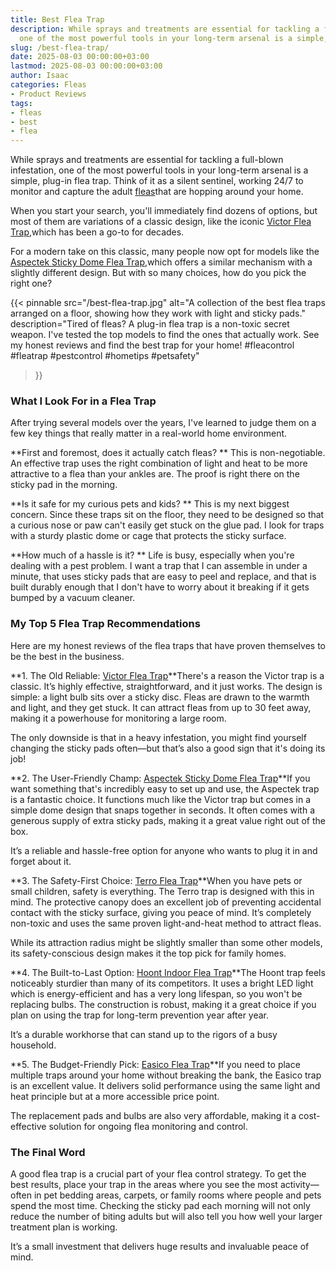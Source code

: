 ```yaml
---
title: Best Flea Trap
description: While sprays and treatments are essential for tackling a full-blown infestation,
  one of the most powerful tools in your long-term arsenal is a simple, plug-in...
slug: /best-flea-trap/
date: 2025-08-03 00:00:00+03:00
lastmod: 2025-08-03 00:00:00+03:00
author: Isaac
categories: Fleas
- Product Reviews
tags:
- fleas
- best
- flea
---
```

While sprays and treatments are essential for tackling a full-blown infestation, one of the most powerful tools in your long-term arsenal is a simple, plug-in flea trap. Think of it as a silent sentinel, working 24/7 to monitor and capture the adult [fleas](https://pestpolicy.com/best-flea-carpet-powder/)that are hopping around your home.

When you start your search, you'll immediately find dozens of options, but most of them are variations of a classic design, like the iconic <span style="color: red; ">[Victor Flea Trap](https://www.amazon.com/dp/B000668Z96/?tag=p-policy-20)</span>,which has been a go-to for decades.

For a modern take on this classic, many people now opt for models like the <span style="color: red; ">[Aspectek Sticky Dome Flea Trap](https://www.amazon.com/dp/B01MEG8LKK/?tag=p-policy-20)</span>,which offers a similar mechanism with a slightly different design. But with so many choices, how do you pick the right one?

{{< pinnable
    src="/best-flea-trap.jpg"
    alt="A collection of the best flea traps arranged on a floor, showing how they work with light and sticky pads."
    description="Tired of fleas? A plug-in flea trap is a non-toxic secret weapon. I've tested the top models to find the ones that actually work. See my honest reviews and find the best trap for your home! #fleacontrol #fleatrap #pestcontrol #hometips #petsafety"
>}}

###  What I Look For in a Flea Trap

After trying several models over the years, I've learned to judge them on a few key things that really matter in a real-world home environment.

**First and foremost, does it actually catch fleas? ** This is non-negotiable. An effective trap uses the right combination of light and heat to be more attractive to a flea than your ankles are. The proof is right there on the sticky pad in the morning.

**Is it safe for my curious pets and kids? ** This is my next biggest concern. Since these traps sit on the floor, they need to be designed so that a curious nose or paw can't easily get stuck on the glue pad. I look for traps with a sturdy plastic dome or cage that protects the sticky surface.

**How much of a hassle is it? ** Life is busy, especially when you're dealing with a pest problem. I want a trap that I can assemble in under a minute, that uses sticky pads that are easy to peel and replace, and that is built durably enough that I don't have to worry about it breaking if it gets bumped by a vacuum cleaner.

###  My Top 5 Flea Trap Recommendations

Here are my honest reviews of the flea traps that have proven themselves to be the best in the business.

**1. The Old Reliable: [Victor Flea Trap](https://www.amazon.com/dp/B000668Z96/?tag=p-policy-20)**There's a reason the Victor trap is a classic. It’s highly effective, straightforward, and it just works. The design is simple: a light bulb sits over a sticky disc. Fleas are drawn to the warmth and light, and they get stuck. It can attract fleas from up to 30 feet away, making it a powerhouse for monitoring a large room.

The only downside is that in a heavy infestation, you might find yourself changing the sticky pads often—but that’s also a good sign that it's doing its job!

**2. The User-Friendly Champ: [Aspectek Sticky Dome Flea Trap](https://www.amazon.com/dp/B01MEG8LKK/?tag=p-policy-20)**If you want something that's incredibly easy to set up and use, the Aspectek trap is a fantastic choice. It functions much like the Victor trap but comes in a simple dome design that snaps together in seconds. It often comes with a generous supply of extra sticky pads, making it a great value right out of the box.

It’s a reliable and hassle-free option for anyone who wants to plug it in and forget about it.

**3. The Safety-First Choice: [Terro Flea Trap](https://www.amazon.com/dp/B08C4JTZFL/?tag=p-policy-20)**When you have pets or small children, safety is everything. The Terro trap is designed with this in mind. The protective canopy does an excellent job of preventing accidental contact with the sticky surface, giving you peace of mind. It’s completely non-toxic and uses the same proven light-and-heat method to attract fleas.

While its attraction radius might be slightly smaller than some other models, its safety-conscious design makes it the top pick for family homes.

**4. The Built-to-Last Option: [Hoont Indoor Flea Trap](https://www.amazon.com/dp/B08C4JTZFL/?tag=p-policy-20)**The Hoont trap feels noticeably sturdier than many of its competitors. It uses a bright LED light which is energy-efficient and has a very long lifespan, so you won't be replacing bulbs. The construction is robust, making it a great choice if you plan on using the trap for long-term prevention year after year.

It’s a durable workhorse that can stand up to the rigors of a busy household.

**5. The Budget-Friendly Pick: [Easico Flea Trap](https://www.amazon.com/dp/B09NBKKQSZ/?tag=p-policy-20)**If you need to place multiple traps around your home without breaking the bank, the Easico trap is an excellent value. It delivers solid performance using the same light and heat principle but at a more accessible price point.

The replacement pads and bulbs are also very affordable, making it a cost-effective solution for ongoing flea monitoring and control.

###  The Final Word

A good flea trap is a crucial part of your flea control strategy. To get the best results, place your trap in the areas where you see the most activity—often in pet bedding areas, carpets, or family rooms where people and pets spend the most time. Checking the sticky pad each morning will not only reduce the number of biting adults but will also tell you how well your larger treatment plan is working.

It’s a small investment that delivers huge results and invaluable peace of mind.